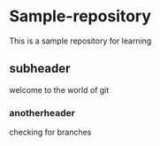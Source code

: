 # Sample-repository
This is a sample repository for learning


## subheader

welcome to the world of git

### anotherheader

checking for branches